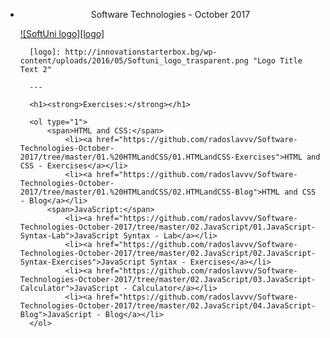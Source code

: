 * <p align="center"> Software Technologies - October 2017<p>
    <a href="https://softuni.bg/trainings/1714/software-technologies-october-2017">  ![SoftUni logo][logo] <a/>

        [logo]: http://innovationstarterbox.bg/wp-content/uploads/2016/05/Softuni_logo_trasparent.png "Logo Title Text 2"

        ---

        <h1><strong>Exercises:</strong></h1>

        <ol type="1">
            <span>HTML and CSS:</span>
                <li><a href="https://github.com/radoslavvv/Software-Technologies-October-2017/tree/master/01.%20HTMLandCSS/01.HTMLandCSS-Exercises">HTML and CSS - Exercises</a></li>
                <li><a href="https://github.com/radoslavvv/Software-Technologies-October-2017/tree/master/01.%20HTMLandCSS/02.HTMLandCSS-Blog">HTML and CSS - Blog</a></li>
            <span>JavaScript:</span>
                <li><a href="https://github.com/radoslavvv/Software-Technologies-October-2017/tree/master/02.JavaScript/01.JavaScript-Syntax-Lab">JavaScript Syntax - Lab</a></li>
                <li><a href="https://github.com/radoslavvv/Software-Technologies-October-2017/tree/master/02.JavaScript/02.JavaScript-Syntax-Exercises">JavaScript Syntax - Exercises</a></li>
                <li><a href="https://github.com/radoslavvv/Software-Technologies-October-2017/tree/master/02.JavaScript/03.JavaScript-Calculator">JavaScript - Calculator</a></li>
                <li><a href="https://github.com/radoslavvv/Software-Technologies-October-2017/tree/master/02.JavaScript/04.JavaScript-Blog">JavaScript - Blog</a></li>
        </ol>
        


